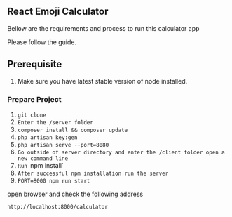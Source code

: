 ## React Emoji Calculator
Bellow are the requirements and process to run this calculator app

Please follow the guide.

## Prerequisite

1. Make sure you have latest stable version of node installed.

### Prepare Project

1. `git clone`
2. `Enter the /server folder`
3. `composer install && composer update`
4. `php artisan key:gen`
5. `php artisan serve --port=8080`
6. `Go outside of server directory and enter the /client folder open a new command line`
7. `Run `npm install`
8. `After successful npm installation run the server`
9. `PORT=8000 npm run start`

open browser and check the following address

`http://localhost:8000/calculator`




